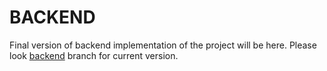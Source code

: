 # BACKEND

<p> Final version of backend implementation of the project will be here. Please look 
  <a href="https://github.com/bounswe/bounswe2018group10/tree/backend/application/backend">backend</a> branch for current version. </p>


